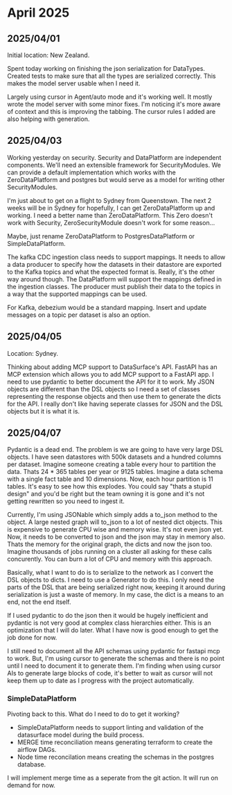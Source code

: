 # April 2025

## 2025/04/01

Initial location: New Zealand.

Spent today working on finishing the json serialization for DataTypes. Created tests to make sure that all the types are serialized correctly. This makes the model server usable when I need it.

Largely using cursor in Agent/auto mode and it's working well. It mostly wrote the model server with some minor fixes. I'm noticing it's more aware of context and this is improving the tabbing. The cursor rules I added are also helping with generation.

## 2025/04/03

Working yesterday on security. Security and DataPlatform are independent components. We'll need an extensible framework for SecurityModules. We can provide a default implementation which works with the ZeroDataPlatform and postgres but would serve as a model for writing other SecurityModules.

I'm just about to get on a flight to Sydney from Queenstown. The next 2 weeks will be in Sydney for hopefully, I can get ZeroDataPlatform up and working. I need a better name than ZeroDataPlatform. This Zero doesn't work with Security, ZeroSecurityModule doesn't work for some reason...

Maybe, just rename ZeroDataPlatform to PostgresDataPlatform or SimpleDataPlatform.

The kafka CDC ingestion class needs to support mappings. It needs to allow a data producer to specify how the datasets in their datastore are exported to the Kafka topics and what the expected format is. Really, it's the other way around though. The DataPlatform will support the mappings defined in the ingestion classes. The producer must publish their data to the topics in a way that the supported mappings can be used.

For Kafka, debezium would be a standard mapping. Insert and update messages on a topic per dataset is also an option.

## 2025/04/05

Location: Sydney.

Thinking about adding MCP support to DataSurface's API. FastAPI has an MCP extension which allows you to add MCP support to a FastAPI app. I need to use pydantic to better document the API for it to work. My JSON objects are different than the DSL objects so I need a set of classes representing the response objects and then use them to generate the dicts for the API. I really don't like having seperate classes for JSON and the DSL objects but it is what it is.

## 2025/04/07

Pydantic is a dead end. The problem is we are going to have very large DSL objects. I have seen datastores with 500k datasets and a hundred columns per dataset. Imagine someone creating a table every hour to partition the data. Thats 24 * 365 tables per year or 9125 tables. Imagine a data schema with a single fact table and 10 dimensions. Now, each hour partition is 11 tables. It's easy to see how this explodes. You could say "thats a stupid design" and you'd be right but the team owning it is gone and it's not getting rewritten so you need to ingest it.

Currently, I'm using JSONable which simply adds a to_json method to the object. A large nested graph will to_json to a lot of nested dict objects. This is expensive to generate CPU wise and memory wise. It's not even json yet. Now, it needs to be converted to json and the json may stay in memory also. Thats the memory for the original graph, the dicts and now the json too. Imagine thousands of jobs running on a cluster all asking for these calls concurently. You can burn a lot of CPU and memory with this approach.

Basically, what I want to do is to serialize to the network as I convert the DSL objects to dicts. I need to use a Generator to do this. I only need the parts of the DSL that are being serialized right now, keeping it around during serialization is just a waste of memory. In my case, the dict is a means to an end, not the end itself.

If I used pydantic to do the json then it would be hugely inefficient and pydantic is not very good at complex class hierarchies either. This is an optimization that I will do later. What I have now is good enough to get the job done for now.

I still need to document all the API schemas using pydantic for fastapi mcp to work. But, I'm using cursor to generate the schemas and there is no point until I need to document it to generate them. I'm finding when using cursor AIs to generate large blocks of code, it's better to wait as cursor will not keep them up to date as I progress with the project automatically.

### SimpleDataPlatform

Pivoting back to this. What do I need to do to get it working?

* SimpleDataPlatform needs to support linting and validation of the datasurface model during the build process.
* MERGE time reconciliation means generating terraform to create the airflow DAGs.
* Node time reconcilation means creating the schemas in the postgres database.

I will implement merge time as a seperate from the git action. It will run on demand for now.